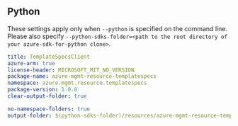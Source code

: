 ## Python

These settings apply only when `--python` is specified on the command line.
Please also specify `--python-sdks-folder=<path to the root directory of your azure-sdk-for-python clone>`.

``` yaml $(python)
title: TemplateSpecsClient
azure-arm: true
license-header: MICROSOFT_MIT_NO_VERSION
package-name: azure-mgmt-resource-templatespecs
namespace: azure.mgmt.resource.templatespecs
package-version: 1.0.0
clear-output-folder: true
```

``` yaml $(python)
no-namespace-folders: true
output-folder: $(python-sdks-folder)/resources/azure-mgmt-resource-templatespecs/azure/mgmt/resource/templatespecs
```
